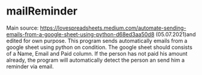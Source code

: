 # mailReminder
Main source: https://lovespreadsheets.medium.com/automate-sending-emails-from-a-google-sheet-using-python-d68ed3aa50d8 (05.07.2021)and edited for own purpose. 
This program sends automatically emails from a google sheet using python on condition.
The google sheet should consists of a Name, Email and Paid column.
If the person has not paid his amount already, the program will automatically detect the person an send him a reminder via email.
